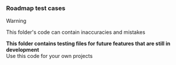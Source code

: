 ### Roadmap test cases

> [!WARNING]
> This folder's code can contain inaccuracies and mistakes

**This folder contains testing files for future features that are still in development**<br>
Use this code for your own projects